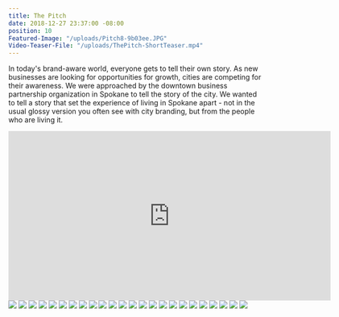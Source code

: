```yaml
---
title: The Pitch
date: 2018-12-27 23:37:00 -08:00
position: 10
Featured-Image: "/uploads/Pitch8-9b03ee.JPG"
Video-Teaser-File: "/uploads/ThePitch-ShortTeaser.mp4"
---
```


In today's brand-aware world, everyone gets to tell their own story. As new businesses are looking for opportunities for growth, cities are competing for their awareness. We were approached by the downtown business partnership organization in Spokane to tell the story of the city. We wanted to tell a story that set the experience of living in Spokane apart - not in the usual glossy version you often see with city branding, but from the people who are living it. 

<iframe src="https://player.vimeo.com/video/252648997" width="640" height="337" frameborder="0" allowfullscreen></iframe>

<div class="gallery" data-columns="3">
<img src="/uploads/FactoryTown-Spokane-Pitch-VideoStills1002.jpg" />
<img src="/uploads/FactoryTown-Spokane-Pitch-VideoStills1001.jpg" />
<img src="/uploads/FactoryTown-Spokane-Pitch-VideoStills1003.jpg" />
<img src="/uploads/FactoryTown-Spokane-Pitch-VideoStills1004.jpg" />
<img src="/uploads/FactoryTown-Spokane-Pitch-VideoStills1005.jpg" />
<img src="/uploads/FactoryTown-Spokane-Pitch-VideoStills1007.jpg" />
<img src="/uploads/FactoryTown-Spokane-Pitch-VideoStills1008.jpg" />
<img src="/uploads/FactoryTown-Spokane-Pitch-VideoStills1009.jpg" />
<img src="/uploads/FactoryTown-Spokane-Pitch-VideoStills1011.jpg" />
<img src="/uploads/FactoryTown-Spokane-Pitch-VideoStills1012.jpg" />
<img src="/uploads/FactoryTown-Spokane-Pitch-VideoStills1010.jpg" />
<img src="/uploads/FactoryTown-Spokane-Pitch-VideoStills1013.jpg" />
<img src="/uploads/FactoryTown-Spokane-Pitch-VideoStills1014.jpg" />
<img src="/uploads/FactoryTown-Spokane-Pitch-VideoStills1015.jpg" />
<img src="/uploads/FactoryTown-Spokane-Pitch-VideoStills1016.jpg" />
<img src="/uploads/FactoryTown-Spokane-Pitch-VideoStills1017.jpg" />
<img src="/uploads/FactoryTown-Spokane-Pitch-VideoStills1018.jpg" />
<img src="/uploads/FactoryTown-Spokane-Pitch-VideoStills1019.jpg" />
<img src="/uploads/FactoryTown-Spokane-Pitch-VideoStills1020.jpg" />
<img src="/uploads/FactoryTown-Spokane-Pitch-VideoStills1022.jpg" />
<img src="/uploads/FactoryTown-Spokane-Pitch-VideoStills1023.jpg" />
<img src="/uploads/FactoryTown-Spokane-Pitch-VideoStills1025.jpg" />
<img src="/uploads/FactoryTown-Spokane-Pitch-VideoStills1026.jpg" />
<img src="/uploads/FactoryTown-Spokane-Pitch-VideoStills1027.jpg" />


</div>
